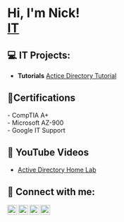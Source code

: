 <h1>Hi, I'm Nick! <br/><a href="https://github.com/nickbruggen90/nickbruggen90">IT</a></h1>

<h2>💻 IT Projects:</h2>

- <b>Tutorials</b>
<a href="https://github.com/nickbruggen90/ActiveDirectoryLab">Actice Directory Tutorial</a>

<h2>📜Certifications</h2>
- CompTIA A+<br>
- Microsoft AZ-900<br>
- Google IT Support<br>

<h2>📱 YouTube Videos</h2>

- [Active Directory Home Lab](https://www.youtube.com/)<br>

<h2> 📡 Connect with me:</h2>

[<img align="left" alt="JoshMadakor | YouTube" width="22px" src="https://cdn.jsdelivr.net/npm/simple-icons@v3/icons/youtube.svg" />][youtube]
[<img align="left" alt="JoshMadakor | Twitter" width="22px" src="https://cdn.jsdelivr.net/npm/simple-icons@v3/icons/twitter.svg" />][twitter]
[<img align="left" alt="JoshMadakor | LinkedIn" width="22px" src="https://cdn.jsdelivr.net/npm/simple-icons@v3/icons/linkedin.svg" />][linkedin]
[<img align="left" alt="JoshMadakor | Instagram" width="22px" src="https://cdn.jsdelivr.net/npm/simple-icons@v3/icons/instagram.svg" />][instagram]

[twitter]: https://twitter.com
[youtube]: https://www.youtube.com
[instagram]: https://www.instagram.com
[linkedin]: https://linkedin.com/in/nickbruggen90

<!--
**joshmadakor1/joshmadakor1** is a ✨ _special_ ✨ repository because its `README.md` (this file) appears on your GitHub profile.

Here are some ideas to get you started:

- 🔭 I’m currently working on ...
- 🌱 I’m currently learning ...
- 👯 I’m looking to collaborate on ...
- 🤔 I’m looking for help with ...
- 💬 Ask me about ...
- 📫 How to reach me: ...
- 😄 Pronouns: ...
- ⚡ Fun fact: ...
-->
